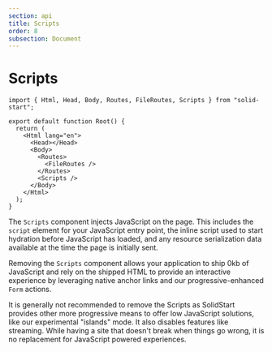 ```yaml
---
section: api
title: Scripts
order: 8
subsection: Document
---
```


# Scripts

```tsx
import { Html, Head, Body, Routes, FileRoutes, Scripts } from "solid-start";

export default function Root() {
  return (
    <Html lang="en">
      <Head></Head>
      <Body>
        <Routes>
          <FileRoutes />
        </Routes>
        <Scripts />
      </Body>
    </Html>
  );
}
```

The `Scripts` component injects JavaScript on the page. This includes the `script` element for your JavaScript entry point, the inline script used to start hydration before JavaScript has loaded, and any resource serialization data available at the time the page is initially sent.

Removing the `Scripts` component allows your application to ship 0kb of JavaScript and rely on the shipped HTML to provide an interactive experience by leveraging native anchor links and our progressive-enhanced `Form` actions.

<aside title="Don't remove the Scripts" type="warning">
It is generally not recommended to remove the Scripts as SolidStart provides other more progressive means to offer low JavaScript solutions, like our experimental "islands" mode. It also disables features like streaming. While having a site that doesn't break when things go wrong, it is no replacement for JavaScript powered experiences.
</aside>